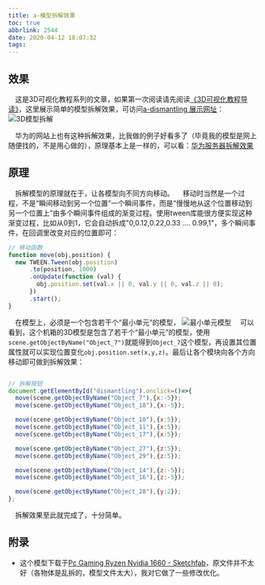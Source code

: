 ```yaml
---
title: a-模型拆解效果
toc: true
abbrlink: 2544
date: 2020-04-12 18:07:32
tags:
---
```



## 效果
&emsp;这是3D可视化教程系列的文章，如果第一次阅读请先阅读[《3D可视化教程导读》](/posts/30679)，这里展示简单的模型拆解效果，可访问[a-dismantling 展示网址](http://3d.scaugreen.cn/a-dismantling.html)：
<img alt="3D模型拆解" src="/blog_images/3d/3D模型拆解.gif">

&emsp;华为的网站上也有这种拆解效果，比我做的例子好看多了（毕竟我的模型是网上随便找的，不是用心做的），原理基本上是一样的，可以看：[华为服务器拆解效果](https://support.huawei.com/onlinetoolweb/server-3D/res/server/1288hv5/index.html?lang=cn)

## 原理
&emsp;拆解模型的原理就在于，让各模型向不同方向移动。
&emsp;移动时当然是一个过程，不是“瞬间移动到另一个位置”一个瞬间事件，而是“慢慢地从这个位置移动到另一个位置上”由多个瞬间事件组成的渐变过程。使用tween库能很方便实现这种渐变过程，比如从0到1，它会自动拆成"0,0.12,0.22,0.33 .... 0.99,1"，多个瞬间事件，在回调里改变对应的位置即可：
```js
// 移动函数
function move(obj,position) {
  new TWEEN.Tween(obj.position)
      .to(position, 1000)
      .onUpdate(function (val) {
        obj.position.set(val.x || 0, val.y || 0, val.z || 0);
      })
      .start();
}

```
&emsp;在模型上，必须是一个包含若干个“最小单元”的模型，
<img alt="最小单元模型" src="/blog_images/3d/最小单元模型.png">
&emsp;可以看到，这个机箱的3D模型是包含了若干个“最小单元”的模型，使用`scene.getObjectByName("Object_7")`就能得到`Object_7`这个模型，再设置其位置属性就可以实现位置变化`obj.position.set(x,y,z)`。最后让各个模块向各个方向移动即可做到拆解效果：

```js

// 拆解按钮
document.getElementById("dismantling").onclick=()=>{
  move(scene.getObjectByName("Object_7"),{x:-5});
  move(scene.getObjectByName("Object_18"),{x:-5});

  move(scene.getObjectByName("Object_10"),{x:5});
  move(scene.getObjectByName("Object_11"),{x:5});
  move(scene.getObjectByName("Object_17"),{x:5});

  move(scene.getObjectByName("Object_27"),{z:5});
  move(scene.getObjectByName("Object_29"),{z:5});

  move(scene.getObjectByName("Object_14"),{z:-5});
  move(scene.getObjectByName("Object_16"),{z:-5});

  move(scene.getObjectByName("Object_28"),{y:2});
};

```
&emsp;拆解效果至此就完成了，十分简单。




## 附录
- 这个模型下载于[Pc Gaming Ryzen Nvidia 1660 - Sketchfab](https://sketchfab.com/3d-models/pc-gaming-ryzen-nvidia-1660-a8477b1bcafa46ffb66af25e287fd098)，原文件并不太好（各物体是乱拆的，模型文件太大），我对它做了一些修改优化。
